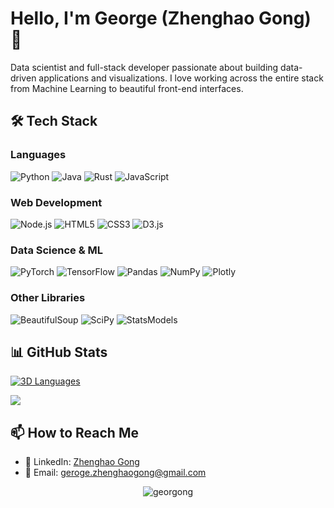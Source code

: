 # Hello, I'm George (Zhenghao Gong) 👋 

Data scientist and full-stack developer passionate about building data-driven applications and visualizations. I love working across the entire stack from Machine Learning to beautiful front-end interfaces.

## 🛠️ Tech Stack

### Languages
![Python](https://img.shields.io/badge/Python-3776AB?style=for-the-badge&logo=python&logoColor=white)
![Java](https://img.shields.io/badge/Java-ED8B00?style=for-the-badge&logo=openjdk&logoColor=white)
![Rust](https://img.shields.io/badge/Rust-000000?style=for-the-badge&logo=rust&logoColor=white)
![JavaScript](https://img.shields.io/badge/JavaScript-F7DF1E?style=for-the-badge&logo=javascript&logoColor=black)

### Web Development
![Node.js](https://img.shields.io/badge/Node.js-339933?style=for-the-badge&logo=nodedotjs&logoColor=white)
![HTML5](https://img.shields.io/badge/HTML5-E34F26?style=for-the-badge&logo=html5&logoColor=white)
![CSS3](https://img.shields.io/badge/CSS3-1572B6?style=for-the-badge&logo=css3&logoColor=white)
![D3.js](https://img.shields.io/badge/D3.js-F9A03C?style=for-the-badge&logo=d3dotjs&logoColor=white)

### Data Science & ML
![PyTorch](https://img.shields.io/badge/PyTorch-EE4C2C?style=for-the-badge&logo=pytorch&logoColor=white)
![TensorFlow](https://img.shields.io/badge/TensorFlow-FF6F00?style=for-the-badge&logo=tensorflow&logoColor=white)
![Pandas](https://img.shields.io/badge/Pandas-150458?style=for-the-badge&logo=pandas&logoColor=white)
![NumPy](https://img.shields.io/badge/NumPy-013243?style=for-the-badge&logo=numpy&logoColor=white)
![Plotly](https://img.shields.io/badge/Plotly-3F4F75?style=for-the-badge&logo=plotly&logoColor=white)

### Other Libraries
![BeautifulSoup](https://img.shields.io/badge/Beautiful_Soup-4AB897?style=for-the-badge)
![SciPy](https://img.shields.io/badge/SciPy-8CAAE6?style=for-the-badge&logo=scipy&logoColor=white)
![StatsModels](https://img.shields.io/badge/StatsModels-3E4349?style=for-the-badge)

## 📊 GitHub Stats

[![3D Languages](https://github-readme-3d-stats.vercel.app/api?username=georgong&langs=python,java,rust,javascript&theme=radical)](https://github.com/georgong)

<a href="https://github.com/georgong">
  <img align="center" src="https://github-readme-stats.vercel.app/api/top-langs/?username=georgong&layout=compact&theme=radical&hide=Jupyter%20Notebook" />
</a>

## 📫 How to Reach Me

- 💼 LinkedIn: [Zhenghao Gong](https://www.linkedin.com/in/zhenghaogong)
- 📧 Email: geroge.zhenghaogong@gmail.com

<p align="center">
  <img src="https://komarev.com/ghpvc/?username=georgong&label=Profile%20views&color=0e75b6&style=flat" alt="georgong" /> 
</p>
